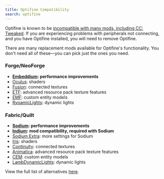 ```yaml
---
title: Optifine Compatibility
search: optifine
---
```

Optifine is known to be [incompatible with many mods, including CC: Tweaked](<https://github.com/sp614x/optifine/issues/7395>). If you are experiencing problems with peripherals not connecting, and you have Optifine installed, you will need to remove Optifine.

There are many replacement mods available for Optifine's functionality. You don't need all of these—you can pick just the ones you need.

### Forge/NeoForge
- **[Embeddium](<https://modrinth.com/mod/embeddium/versions>): performance improvements**
- [Oculus](<https://modrinth.com/mod/oculus>): shaders
- [Fusion](<https://modrinth.com/mod/fusion-connected-textures>): connected textures
- [ETF](<https://modrinth.com/mod/entitytexturefeatures>): advanced resource pack texture features
- [EMF](<https://modrinth.com/mod/entity-model-features>): custom entity models
- [RyoamicLights](<https://modrinth.com/mod/ryoamiclights>): dynamic lights

### Fabric/Quilt
- **[Sodium](<https://modrinth.com/mod/sodium>): performance improvements**
- **[Indium](<https://modrinth.com/mod/indium>): mod compatibility, required with Sodium**
- [Sodium Extra](<https://modrinth.com/mod/sodium-extra>): more settings for Sodium
- [Iris](<https://modrinth.com/mod/iris>): shaders
- [Continuity](<https://modrinth.com/mod/continuity>): connected textures
- [Animatica](<https://modrinth.com/mod/animatica>): advanced resource pack texture features
- [CEM](<https://modrinth.com/mod/cem>): custom entity models
- [LambDynamicLights](<https://modrinth.com/mod/lambdynamiclights>): dynamic lights

View the full list of alternatives [here](<https://optifine.alternatives.lambdaurora.dev/>).